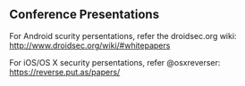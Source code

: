 ## Conference Presentations

For Android scurity persentations, refer the droidsec.org wiki:  http://www.droidsec.org/wiki/#whitepapers

For iOS/OS X security persentations, refer @osxreverser: https://reverse.put.as/papers/
